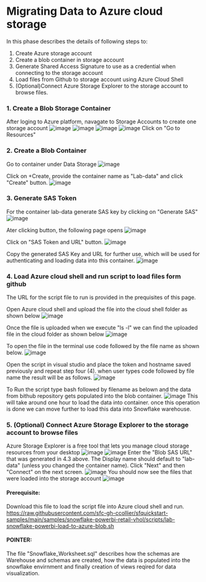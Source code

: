 # Migrating Data to Azure cloud storage 
In this phase describes the details of following steps to:
1. Create Azure storage account
2. Create a blob container in storage account
3. Generate Shared Access Signature to use as a credential when connecting to the storage account
4. Load files from Github to storage account using Azure Cloud Shell
5. (Optional)Connect Azure Storage Explorer to the storage account to browse files.

### 1. Create a Blob Storage Container
After loging to  Azure platform, navagate to Storage Accounts to create one storage account
![image](https://user-images.githubusercontent.com/122858293/225816283-7814050c-4e24-463b-b88a-d2f3f1694750.png)
![image](https://user-images.githubusercontent.com/122858293/225818297-ed65090a-c005-42e4-a253-477a0cfb1f7a.png)
![image](https://user-images.githubusercontent.com/122858293/225818408-c6cba780-0a25-4397-91a1-8c978aae6467.png)
![image](https://user-images.githubusercontent.com/122858293/225818557-9ad8d258-8a56-4d7f-8b77-cfdf0899dd5b.png)
Click on "Go to Resources"
### 2. Create a Blob Container
Go to container under Data Storage
![image](https://user-images.githubusercontent.com/122858293/225819163-120fb5f2-7dd6-447b-9381-ee9d64ba8f7f.png)

Click on +Create, provide the container name as "Lab-data" and click "Create" button.
![image](https://user-images.githubusercontent.com/122858293/225819694-7671ea47-c752-4d10-8ce5-2a29b7748eb8.png)
### 3. Generate SAS Token
For the container lab-data generate SAS key by clicking on "Generate SAS"
![image](https://user-images.githubusercontent.com/122858293/225820058-fcbbfd14-202f-4bd0-80db-9c3fbfba250c.png)

Ater clicking button, the following page opens
![image](https://user-images.githubusercontent.com/122858293/225820273-e58263f0-a61c-4d46-9262-e8fbe4a216cf.png)

Click on "SAS Token and URL" button.
![image](https://user-images.githubusercontent.com/122858293/225820442-9a203e2a-fcff-4542-a888-97001fbebff1.png)

Copy the generated SAS Key and URL for further use, which will be used for authenticating and loading data into this container.
![image](https://user-images.githubusercontent.com/122858293/225820595-b1d671b0-b12a-4006-8acc-19b30b21075d.png)
### 4. Load Azure cloud shell and run script to load files form github
The URL for the script file to run is provided in the prequisites of this page.

Open Azure cloud shell and upload the file into the cloud shell folder as shown below
![image](https://user-images.githubusercontent.com/122858293/225822169-76fae895-75fe-4fa2-a4b2-ddbf8a0a66a9.png)

Once the file is uploaded when we execute "ls -l" we can find the uploaded file in the cloud folder as shown below
![image](https://user-images.githubusercontent.com/122858293/225822466-515ce644-08c1-4258-8d30-bcba0996618c.png)

To open the file in the terminal use code followed by the file name as shown below.
![image](https://user-images.githubusercontent.com/122858293/225823214-394ed297-a1b6-4c97-960c-ae7ab8166b5f.png)

Open the script in visual studio and place the token and hostname saved previously and repeat step four (4). when user types code followed by file name the result will be as follows.
![image](https://user-images.githubusercontent.com/122858293/225823773-1aeeb04c-16a5-4087-b0ed-613a39c5ab94.png)

To Run the script type bash followed by filename as belown and the data from bithub repository gets populated into the blob container.
![image](https://user-images.githubusercontent.com/122858293/225824137-08dc769d-82f6-4e90-a6e9-5e015e63b277.png)
This will take around one hour to load the data into container. once this operation is done we can move further to load this data into Snowflake warehouse.
### 5. (Optional) Connect Azure Storage Explorer to the storage account to browse files
Azure Storage Explorer is a free tool that lets you manage cloud storage resources from your desktop
![image](https://user-images.githubusercontent.com/122858293/225825407-ca7b2d39-c428-49ee-b76f-49903bf466e7.png)
![image](https://user-images.githubusercontent.com/122858293/225825507-e6ebdccd-efd3-448a-93ea-91b1cd2e4a8f.png)
Enter the "Blob SAS URL" that was generated in 4.3 above. The Display name should default to "lab-data" (unless you changed the container name). Click "Next" and then "Connect" on the next screen.
![image](https://user-images.githubusercontent.com/122858293/225825639-fc972f9b-f043-44b6-b8be-10d9293f216d.png)
You should now see the files that were loaded into the storage account
![image](https://user-images.githubusercontent.com/122858293/225825730-496d318f-73fb-496a-9130-1ed525c0cb85.png)



#### Prerequisite:
Download this file to load the script file into Azure cloud shell and run.
https://raw.githubusercontent.com/sfc-gh-ccollier/sfquickstart-samples/main/samples/snowflake-powerbi-retail-vhol/scripts/lab-snowflake-powerbi-load-to-azure-blob.sh

#### POINTER:
The file "Snowflake_Worksheet.sql" describes how the schemas are Warehouse and schemas are created, how the data is populated into the snowflake envirnment and finally creation of views reqired for data visualization.
